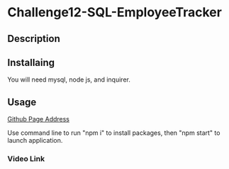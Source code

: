 # Challenge12-SQL-EmployeeTracker

## Description








## Installaing 
You will need mysql, node js, and inquirer.

## Usage
[Github Page Address](https://github.com/TonyWorldChanger/Challenge12-SQL-EmployeeTracker)

Use command line to run "npm i" to install packages, then "npm start" to launch application.

### Video Link

